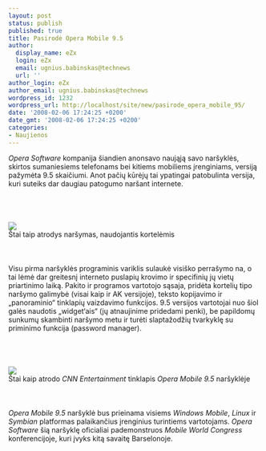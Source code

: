 ```yaml
---
layout: post
status: publish
published: true
title: Pasirodė Opera Mobile 9.5
author:
  display_name: eZx
  login: eZx
  email: ugnius.babinskas@technews
  url: ''
author_login: eZx
author_email: ugnius.babinskas@technews
wordpress_id: 1232
wordpress_url: http://localhost/site/new/pasirode_opera_mobile_95/
date: '2008-02-06 17:24:25 +0200'
date_gmt: '2008-02-06 17:24:25 +0200'
categories:
- Naujienos
---
```

<p><i>Opera Software</i> kompanija šiandien anonsavo naująją savo naršyklės, skirtos sumaniesiems telefonams bei kitiems mobiliems įrenginiams, versiją pažymėta 9.5 skaičiumi. Anot pačių kūrėjų tai ypatingai patobulinta versija, kuri suteiks dar daugiau patogumo naršant internete.<br />
<br><br />
<br><br><img src="http://www.technews.lt/upl/Failai/tabbed_browsing.jpg"><br><span class="saltinis">Štai taip atrodys naršymas, naudojantis kortelėmis</span><br />
<br><br />
<br>Visu pirma naršyklės programinis variklis sulaukė visiško perrašymo na, o tai lėmė dar greitesnį interneto puslapių krovimo ir specifinių jų vietų priartinimo laiką. Pakito ir programos vartotojo sąsaja, pridėta kortelių tipo naršymo galimybė (visai kaip ir AK versijoje), teksto kopijavimo ir „panoraminio“ tinklapių vaizdavimo funkcijos. 9.5 versijos vartotojai nuo šiol galės naudotis „widget‘ais“ (jų atnaujinime pridedami penki), be papildomų sunkumų skambinti naršymo metu ir turėti slaptažodžių tvarkyklę su priminimo funkcija (password manager).<br />
<br><br />
<br><br><img src="http://www.technews.lt/upl/Failai/cnn_entertainment.jpg"><br><span class="saltinis">Štai kaip atrodo <i>CNN Entertainment</i> tinklapis <i>Opera Mobile 9.5</i> naršyklėje</span><br />
<br><br />
<br><i>Opera Mobile 9.5</i> naršyklė bus prieinama visiems <i>Windows Mobile</i>, <i>Linux</i> ir <i>Symbian</i> platformas palaikančius įrenginius turintiems vartotojams. <i>Opera Software</i> šią naršyklę oficialiai pademonstruos <i> Mobile World Congress</i> konferencijoje, kuri įvyks kitą savaitę Barselonoje.<br />
<br></p>
